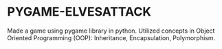 # PYGAME-ELVESATTACK
Made a game using pygame library in python. Utilized concepts in Object Oriented Programming (OOP): Inheritance, Encapsulation, Polymorphism.
